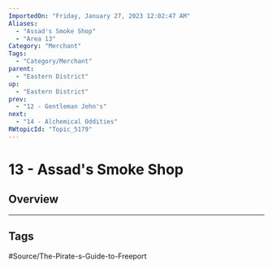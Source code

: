 ```yaml
---
ImportedOn: "Friday, January 27, 2023 12:02:47 AM"
Aliases:
  - "Assad's Smoke Shop"
  - "Area 13"
Category: "Merchant"
Tags:
  - "Category/Merchant"
parent:
  - "Eastern District"
up:
  - "Eastern District"
prev:
  - "12 - Gentleman John's"
next:
  - "14 - Alchemical Oddities"
RWtopicId: "Topic_5179"
---
```

# 13 - Assad's Smoke Shop
## Overview

---
## Tags
#Source/The-Pirate-s-Guide-to-Freeport

